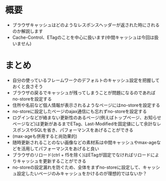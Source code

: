 # 概要
- ブラウザキャッシュはどのようなレスポンスヘッダーが返された時にされるのか解説します
- Cache-Control、ETagのことを中心に扱います(中間キャッシュは今回は扱いません)

# まとめ
- 自分の使っているフレームワークのデフォルトのキャッシュ設定を把握しておくと良さそう
- ブラウザの戻るでキャッシュが残ってしまうことが問題になるのであればno-storeを設定する
- 住所や名前など個人情報が表示されるようなページにはno-storeを設定する
- no-storeに設定したページのajax通信にも忘れずno-storeを設定する
- ログインなどが絡まない更新性のあるページ(例えばトップページ、お知らせページなど)は更新があるまでETag、Last-Modifiedを固定値にして余計なレスポンスやSQLを省き、パフォーマンスをあげることができる
- (max-ageも併用すると尚効果的)
- 随時更新されることのない画像などの素材系は中間キャッシュやmax-ageなどを活用してパフォーマンスをあげると良い
- ブラウザのリロード(ctrl + f5を除く)はETagが固定でなければリロードによりキャッシュを更新することができる
- no-storeの設定漏れを防ぐため、全体をまずno-storeに設定して、キャッシュ設定したいページのみキャッシュをかけるのが理想的ではないか？

